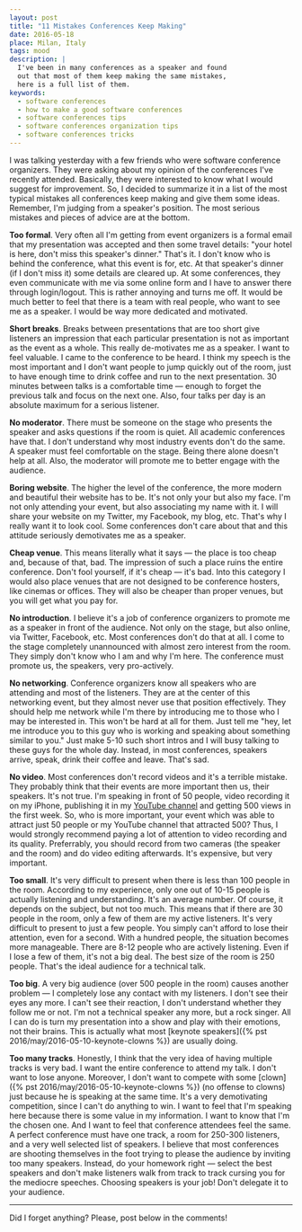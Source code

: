 ```yaml
---
layout: post
title: "11 Mistakes Conferences Keep Making"
date: 2016-05-18
place: Milan, Italy
tags: mood
description: |
  I've been in many conferences as a speaker and found
  out that most of them keep making the same mistakes,
  here is a full list of them.
keywords:
  - software conferences
  - how to make a good software conferences
  - software conferences tips
  - software conferences organization tips
  - software conferences tricks
---
```


I was talking yesterday with a few friends who were software conference
organizers. They were asking about my opinion of the conferences I've recently
attended. Basically, they were interested to know what I would suggest for
improvement. So, I decided to summarize it in a list of the most typical
mistakes all conferences keep making and give them some ideas.
Remember, I'm judging from a speaker's position.
The most serious mistakes and pieces of advice are at the bottom.

<!--more-->

**Too formal**.
Very often all I'm getting from event organizers is a formal email that
my presentation was accepted and then some travel details: "your hotel is
here, don't miss this speaker's dinner." That's it. I don't know who is
behind the conference, what this event is for, etc. At that speaker's
dinner (if I don't miss it) some details are cleared up. At some conferences, they even communicate
with me via some online form and I have to answer there through login/logout.
This is rather annoying and turns me off. It would be much better to feel
that there is a team with real people, who want to see me as a speaker.
I would be way more dedicated and motivated.

**Short breaks**.
Breaks between presentations that are too short give listeners an impression that
each particular presentation is not as important as the event as a whole.
This really de-motivates me as a speaker. I want to feel valuable.
I came to the conference to be heard. I think my speech is the most important and I don't want people to
jump quickly out of the room, just to have enough time to drink coffee
and run to the next presentation. 30 minutes between talks is a comfortable
time &mdash; enough to forget the previous talk and focus on the next one.
Also, four talks per day is an absolute maximum for a serious listener.

**No moderator**.
There must be someone on the stage who presents the speaker and asks
questions if the room is quiet. All academic conferences have that. I don't
understand why most industry events don't do the same. A speaker must feel
comfortable on the stage. Being there alone doesn't help at all. Also, the
moderator will promote me to better engage with the audience.

**Boring website**.
The higher the level of the conference, the more modern and beautiful their
website has to be. It's not only your but also my face. I'm not only
attending your event, but also associating my name with it. I will share your
website on my Twitter, my Facebook, my blog, etc. That's why
I really want it to look cool. Some conferences don't care about
that and this attitude seriously demotivates me as a speaker.

**Cheap venue**.
This means literally what it says &mdash; the place is too cheap and, because
of that, bad. The impression of such a place ruins the entire conference.
Don't fool yourself, if it's cheap &mdash; it's bad.
Into this category I would also place venues that are not designed to be
conference hosters, like cinemas or offices. They will also be cheaper than
proper venues, but you will get what you pay for.

**No introduction**.
I believe it's a job of conference organizers to promote me as a speaker
in front of the audience. Not only on the stage, but also online,
via Twitter, Facebook, etc. Most conferences don't do that at all. I come to
the stage completely unannounced with almost zero interest from the room. They
simply don't know who I am and why I'm here. The conference must promote us,
the speakers, very pro-actively.

**No networking**.
Conference organizers know all speakers who are attending and most of the
listeners. They are at the center of this networking event, but they almost
never use that position effectively. They should help me network while I'm there
by introducing me to those who I may be interested in. This won't be hard
at all for them. Just tell me "hey, let me introduce you to this guy who
is working and speaking about something similar to you." Just make 5-10
such short intros and I will busy talking to these guys for the whole day.
Instead, in most conferences, speakers arrive, speak, drink their coffee and leave.
That's sad.

**No video**.
Most conferences don't record videos and it's a terrible mistake. They probably
think that their events are more important then us, their speakers. It's not
true. I'm speaking in front of 50 people, video recording it on my iPhone, publishing
it in my [YouTube channel](https://www.youtube.com/channel/UCr9qCdqXLm2SU0BIs6d_68Q)
and getting 500 views in the first week. So, who is
more important, your event which was able to attract just 50 people or my
YouTube channel that attracted 500? Thus, I would strongly recommend paying
a lot of attention to video recording and its quality. Preferrably, you should
record from two cameras (the speaker and the room) and do video editing afterwards.
It's expensive, but very important.

**Too small**.
It's very difficult to present when there is less than 100 people in the room.
According to my experience, only one out of 10-15 people is actually listening
and understanding. It's an average number. Of course, it depends on the subject,
but not too much. This means that if there are 30 people in the room, only
a few of them are my active listeners. It's very difficult to present to just
a few people. You simply can't afford to lose their attention, even for a second.
With a hundred people, the situation becomes more manageable. There are 8-12 people
who are actively listening. Even if I lose a few of them, it's not a big deal.
The best size of the room is 250 people. That's the ideal audience for
a technical talk.

**Too big**.
A very big audience (over 500 people in the room) causes another problem &mdash;
I completely lose any contact with my listeners. I don't see their eyes any more.
I can't see their reaction, I don't understand whether they follow me or not.
I'm not a technical speaker any more, but a rock singer. All I can do is turn
my presentation into a show and play with their emotions, not their brains.
This is actually what most [keynote speakers]({% pst 2016/may/2016-05-10-keynote-clowns %})
are usually doing.

**Too many tracks**.
Honestly, I think that the very idea of having multiple tracks is very bad.
I want the entire conference to attend my talk. I don't want to lose anyone.
Moreover, I don't want to compete with some
[clown]({% pst 2016/may/2016-05-10-keynote-clowns %}) (no offense to clowns)
just because he is speaking at the same time. It's a very demotivating competition,
since I can't do anything to win.
I want to feel that I'm speaking here because there is some value in my
information. I want to know that I'm the chosen one. And I want to feel that
conference attendees feel the same. A perfect conference must have one
track, a room for 250-300 listeners, and a very well selected list of
speakers. I believe that most conferences are shooting themselves in the
foot trying to please the audience by inviting too many speakers. Instead,
do your homework right &mdash; select the best speakers and don't make listeners
walk from track to track cursing you for the mediocre speeches.
Choosing speakers is your job! Don't delegate it to your audience.

<hr/>

Did I forget anything? Please, post below in the comments!
